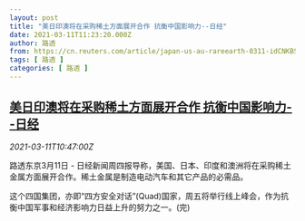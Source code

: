```yaml
---
layout: post
title: "美日印澳将在采购稀土方面展开合作 抗衡中国影响力--日经"
date: 2021-03-11T11:23:20.000Z
author: 路透
from: https://cn.reuters.com/article/japan-us-au-rareearth-0311-idCNKBS2B31B5
tags: [ 路透 ]
categories: [ 路透 ]
---
```

<!--1615461800000-->
[美日印澳将在采购稀土方面展开合作 抗衡中国影响力--日经](https://cn.reuters.com/article/japan-us-au-rareearth-0311-idCNKBS2B31B5)
------

<div>
<div><i>2021-03-11T10:47:00Z</i></div><p>路透东京3月11日 - 日经新闻周四报导称，美国、日本、印度和澳洲将在采购稀土金属方面展开合作。稀土金属是制造电动汽车和其它产品的必需品。</p><p>这个四国集团，亦即“四方安全对话”(Quad)国家，周五将举行线上峰会，作为抗衡中国军事和经济影响力日益上升的努力之一。(完)</p>
</div>

